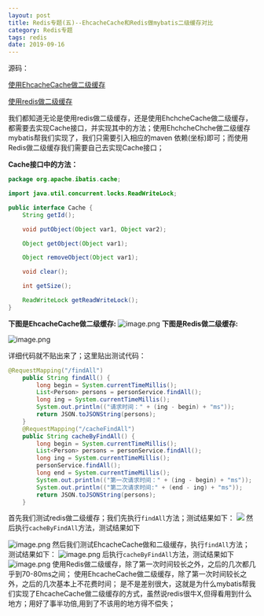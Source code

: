 ```yaml
---
layout: post
title: Redis专题(五)--EhcacheCache和Redis做mybatis二级缓存对比
category: Redis专题
tags: redis
date: 2019-09-16
---
```



源码：

[使用EhcacheCache做二级缓存](https://github.com/haoxiaoyong1014/springboot-examples/tree/master/springboot-mybatis-myehcache)

[使用redis做二级缓存](https://github.com/haoxiaoyong1014/springboot-redis-examples/tree/master/springboot-mybatis-redis-cache)

我们都知道无论是使用redis做二级缓存，还是使用EhchcheCache做二级缓存，都需要去实现Cache接口，并实现其中的方法；使用EhchcheChche做二级缓存mybatis帮我们实现了，我们只需要引入相应的maven 依赖(坐标)即可；而使用Redis做二级缓存我们需要自己去实现Cache接口；

**Cache接口中的方法：**

```java
package org.apache.ibatis.cache;

import java.util.concurrent.locks.ReadWriteLock;

public interface Cache {
    String getId();

    void putObject(Object var1, Object var2);

    Object getObject(Object var1);

    Object removeObject(Object var1);

    void clear();

    int getSize();

    ReadWriteLock getReadWriteLock();
}

```
**下图是EhcacheCache做二级缓存:**
![image.png](https://imgconvert.csdnimg.cn/aHR0cHM6Ly91cGxvYWQtaW1hZ2VzLmppYW5zaHUuaW8vdXBsb2FkX2ltYWdlcy8xNTE4MTMyOS1iZDkwMzNlM2RiMWNlMGRhLnBuZw?x-oss-process=image/format,png)
**下图是Redis做二级缓存:**

![image.png](https://imgconvert.csdnimg.cn/aHR0cHM6Ly91cGxvYWQtaW1hZ2VzLmppYW5zaHUuaW8vdXBsb2FkX2ltYWdlcy8xNTE4MTMyOS1lNzQ0MjVmNmVhNDdhODliLnBuZw?x-oss-process=image/format,png)

详细代码就不贴出来了；这里贴出测试代码：

```java
@RequestMapping("/findAll")
    public String findAll() {
        long begin = System.currentTimeMillis();
        List<Person> persons = personService.findAll();
        long ing = System.currentTimeMillis();
        System.out.println(("请求时间：" + (ing - begin) + "ms"));
        return JSON.toJSONString(persons);
    }
    @RequestMapping("/cacheFindAll")
    public String cacheByFindAll() {
        long begin = System.currentTimeMillis();
        List<Person> persons = personService.findAll();
        long ing = System.currentTimeMillis();
        personService.findAll();
        long end = System.currentTimeMillis();
        System.out.println(("第一次请求时间：" + (ing - begin) + "ms"));
        System.out.println(("第二次请求时间:" + (end - ing) + "ms"));
        return JSON.toJSONString(persons);
    }
```
首先我们测试redis做二级缓存；我们先执行`findAll`方法；测试结果如下：
![](https://imgconvert.csdnimg.cn/aHR0cHM6Ly91cGxvYWQtaW1hZ2VzLmppYW5zaHUuaW8vdXBsb2FkX2ltYWdlcy8xNTE4MTMyOS1hMWUyOGUyNzZlNDU4Y2MwLnBuZw?x-oss-process=image/format,png)
然后执行`cacheByFindAll`方法，测试结果如下

![image.png](https://imgconvert.csdnimg.cn/aHR0cHM6Ly91cGxvYWQtaW1hZ2VzLmppYW5zaHUuaW8vdXBsb2FkX2ltYWdlcy8xNTE4MTMyOS01YWRjOTJhNjA4YjI5NzMyLnBuZw?x-oss-process=image/format,png)
然后我们测试EhcacheCache做和二级缓存，执行`findAll`方法；测试结果如下：
![image.png](https://imgconvert.csdnimg.cn/aHR0cHM6Ly91cGxvYWQtaW1hZ2VzLmppYW5zaHUuaW8vdXBsb2FkX2ltYWdlcy8xNTE4MTMyOS02NjQ4OTJjMjc0ZTBmNjA4LnBuZw?x-oss-process=image/format,png)
后执行`cacheByFindAll`方法，测试结果如下
![image.png](https://imgconvert.csdnimg.cn/aHR0cHM6Ly91cGxvYWQtaW1hZ2VzLmppYW5zaHUuaW8vdXBsb2FkX2ltYWdlcy8xNTE4MTMyOS0wZDhiZjYzZTAxOWM5MWJmLnBuZw?x-oss-process=image/format,png)
使用Redis做二级缓存，除了第一次时间较长之外，之后的几次都几乎到70-80ms之间；
使用EhcacheCache做二级缓存，除了第一次时间较长之外，之后的几次基本上不花费时间；
是不是差别很大，这就是为什么mybatis帮我们实现了EhcacheCache做二级缓存的方式，虽然说redis很牛X,但得看用到什么地方；用好了事半功倍,用到了不该用的地方得不偿失；